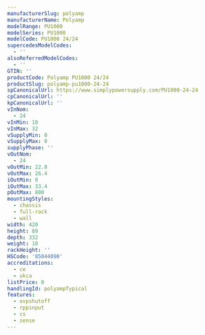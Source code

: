 ```yaml
---
manufacturerSlug: polyamp
manufacturerName: Polyamp
modelRange: PU1000
modelSeries: PU1000
modelCode: PU1000 24/24
supercedesModelCodes:
  - ''
alsoReferredModelCodes:
  - ''
GTIN: ''
productCode: Polyamp PU1000 24/24
productSlug: polyamp-pu1000-24-24
spCanonicalUrl: https://www.simplypowersupply.com/PU1000-24-24
cpCanonicalUrl: ''
kpCanonicalUrl: ''
vInNom:
  - 24
vInMin: 18
vInMax: 32
vSupplyMin: 0
vSupplyMax: 0
supplyPhase: ''
vOutNom:
  - 24
vOutMin: 22.8
vOutMax: 26.4
iOutMin: 0
iOutMax: 33.4
pOutMax: 800
mountingStyles:
  - chassis
  - full-rack
  - wall
width: 420
height: 89
depth: 332
weight: 10
rackHeight: ''
HSCode: '85044090'
accreditations:
  - ce
  - ukca
listPrice: 0
handlingId: polyampTypical
features:
  - ovpshutoff
  - rppinput
  - cs
  - sense
---
```

